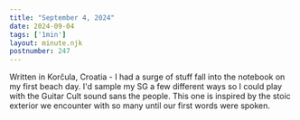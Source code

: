 ```yaml
---
title: "September 4, 2024"
date: 2024-09-04
tags: ['1min']
layout: minute.njk
postnumber: 247
---	
```


Written in Korčula, Croatia - I had a surge of stuff fall into the notebook on my first beach day. I'd sample my SG a few different ways so I could play with the Guitar Cult sound sans the people. This one is inspired by the stoic exterior we encounter with so many until our first words were spoken. 